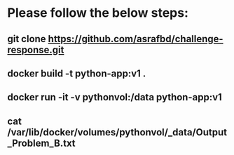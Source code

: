 # Please follow the below steps:
## git clone https://github.com/asrafbd/challenge-response.git
## docker build -t python-app:v1 .
## docker run -it -v pythonvol:/data python-app:v1
## cat /var/lib/docker/volumes/pythonvol/_data/Output_Problem_B.txt
